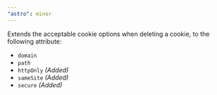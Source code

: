 ```yaml
---
"astro": minor
---
```


Extends the acceptable cookie options when deleting a cookie, to the following attribute:

- `domain`
- `path`
- `httpOnly` *(Added)*
- `sameSite` *(Added)*
- `secure` *(Added)*
